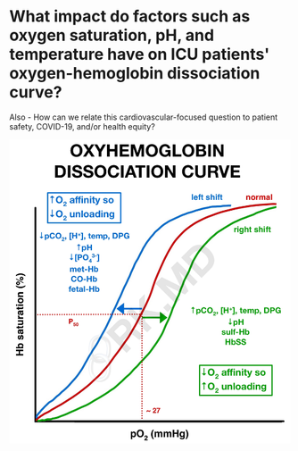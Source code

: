 # What impact do factors such as oxygen saturation, pH, and temperature have on ICU patients' oxygen-hemoglobin dissociation curve?

Also - How can we relate this cardiovascular-focused question to patient safety, COVID-19, and/or health equity?

![Oxygen-hemoglobin dissociation curve](reference/oxyhemoglobin_dissociation.jpeg)
